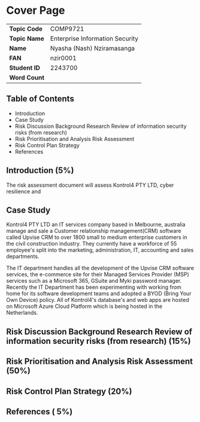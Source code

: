 # Cover Page

|                |                                 |
| -------------- | ------------------------------- |
| **Topic Code** | COMP9721                        |
| **Topic Name** | Enterprise Information Security |
| **Name**       | Nyasha (Nash) Nziramasanga      |
| **FAN**        | nzir0001                        |
| **Student ID** | 2243700                         |
| **Word Count** |                                 |

## Table of Contents

- Introduction
- Case Study
- Risk Discussion Background Research Review of information security risks (from research)
- Risk Prioritisation and Analysis Risk Assessment
- Risk Control Plan Strategy
- References

## Introduction (5%)

The risk assessment document will assess Kontrol4 PTY LTD, cyber resilience and

## Case Study

Kontrol4 PTY LTD an IT services company based in Melbourne, australia manage and sale a Customer relationship management(CRM) software called Upvise CRM to over 1800 small to medium enterprise customers in the civil construction industry. They currently have a workforce of 55 employee's split into the marketing, administration, IT, accounting and sales departments.

The IT department handles all the development of the Upvise CRM software services, the e-commerce site for their Managed Services Provider (MSP) services such as a Microsoft 365, GSuite and Myki password manager. Recently the IT Department has been experimenting with working from home for its software development teams and adopted a BYOD (Bring Your Own Device) policy. All of Kontrol4's database's and web apps are hosted on Microsoft Azure Cloud Platform which is being hosted in the Netherlands.

## Risk Discussion Background Research Review of information security risks (from research) (15%)

## Risk Prioritisation and Analysis Risk Assessment (50%)

## Risk Control Plan Strategy (20%)

## References ( 5%)
